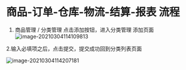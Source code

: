 # 商品-订单-仓库-物流-结算-报表  流程

1. 商品管理 / 分类管理  点击添加按钮，进入分类管理 添加页面![image-20210304114109813](https://gitee.com/wu_kang0718/image/raw/master//20210304114111171.png)

2.输入必填项之后，点击提交，提交成功回到分类列表页面

![image-20210304114207181](https://gitee.com/wu_kang0718/image/raw/master//20210304114208609.png)